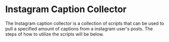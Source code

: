# Instagram Caption Collector
The Instagram caption collector is a collection of scripts that can be used to pull a specified amount of captions from a instagram user's posts. The steps of how to utilize the scripts will be below.


